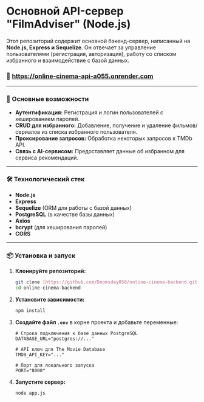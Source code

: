 # Основной API-сервер "FilmAdviser" (Node.js)

Этот репозиторий содержит основной бэкенд-сервер, написанный на **Node.js, Express и Sequelize**. Он отвечает за управление пользователями (регистрация, авторизация), работу со списком избранного и взаимодействие с базой данных.

### 🔗 **https://online-cinema-api-a055.onrender.com**

---

### 🚀 Основные возможности

* **Аутентификация:** Регистрация и логин пользователей с хешированием паролей.
* **CRUD для избранного:** Добавление, получение и удаление фильмов/сериалов из списка избранного пользователя.
* **Проксирование запросов:** Обработка некоторых запросов к TMDb API.
* **Связь с AI-сервисом:** Предоставляет данные об избранном для сервиса рекомендаций.

---

### 🛠️ Технологический стек

* **Node.js**
* **Express**
* **Sequelize** (ORM для работы с базой данных)
* **PostgreSQL** (в качестве базы данных)
* **Axios**
* **bcrypt** (для хеширования паролей)
* **CORS**

---

### 📦 Установка и запуск

1.  **Клонируйте репозиторий:**
    ```bash
    git clone [https://github.com/Doomsday058/online-cinema-backend.git](https://github.com/Doomsday058/online-cinema-backend.git)
    cd online-cinema-backend
    ```

2.  **Установите зависимости:**
    ```bash
    npm install
    ```

3.  **Создайте файл `.env`** в корне проекта и добавьте переменные:
    ```
    # Строка подключения к базе данных PostgreSQL
    DATABASE_URL="postgres://..."

    # API ключ для The Movie Database
    TMDB_API_KEY="..."

    # Порт для локального запуска
    PORT="8000"
    ```

4.  **Запустите сервер:**
    ```bash
    node app.js
    ```
